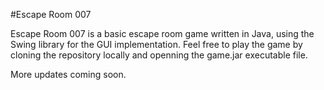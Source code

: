 #Escape Room 007

Escape Room 007 is a basic escape room game written in Java, using the Swing library for the GUI implementation.
Feel free to play the game by cloning the repository locally and openning the game.jar executable file.

More updates coming soon.
